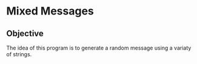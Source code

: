 # Mixed Messages

## Objective
The idea of this program is to generate a random message using a variaty of strings. 
